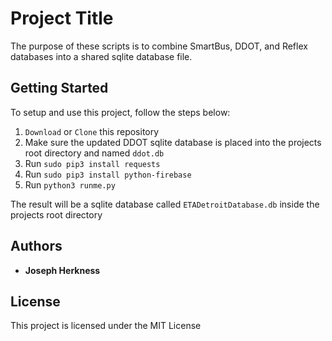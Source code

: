 # Project Title

The purpose of these scripts is to combine SmartBus, DDOT, and Reflex databases into a shared sqlite database file.

## Getting Started

To setup and use this project, follow the steps below:

1. `Download` or `Clone` this repository
2. Make sure the updated DDOT sqlite database is placed into the projects root directory and named `ddot.db`
3. Run `sudo pip3 install requests`
4. Run `sudo pip3 install python-firebase`
4. Run `python3 runme.py`

The result will be a sqlite database called `ETADetroitDatabase.db` inside the projects root directory

## Authors

* **Joseph Herkness**

## License

This project is licensed under the MIT License
